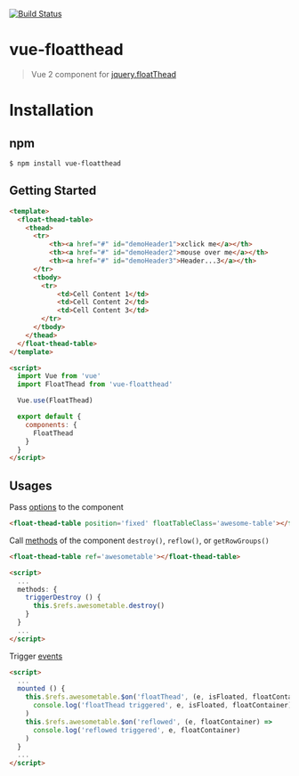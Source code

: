 [![Build Status](https://travis-ci.org/tmlee/vue-floatThead.svg)](https://travis-ci.org/tmlee/vue-floatThead)

# vue-floatthead

> Vue 2 component for [jquery.floatThead](http://mkoryak.github.io/floatThead/)

# Installation

## npm
```shell
$ npm install vue-floatthead
```

## Getting Started

```html
<template>
  <float-thead-table>
    <thead>
      <tr>
          <th><a href="#" id="demoHeader1">xclick me</a></th>
          <th><a href="#" id="demoHeader2">mouse over me</a></th>
          <th><a href="#" id="demoHeader3">Header...3</a></th>
      </tr>
      <tbody>
        <tr>
            <td>Cell Content 1</td>
            <td>Cell Content 2</td>
            <td>Cell Content 3</td>
        </tr>
      </tbody>
    </thead>
  </float-thead-table>
</template>

<script>
  import Vue from 'vue'
  import FloatThead from 'vue-floatthead'

  Vue.use(FloatThead)

  export default {
    components: {
      FloatThead
    }
  }
</script>
```

## Usages

Pass [options](http://mkoryak.github.io/floatThead/#options) to the component
```html
<float-thead-table position='fixed' floatTableClass='awesome-table'></float-thead-table>
```

Call [methods](http://mkoryak.github.io/floatThead/#methods) of the component
`destroy()`, `reflow()`, or `getRowGroups()`

```html
<float-thead-table ref='awesometable'></float-thead-table>

<script>
  ...
  methods: {
    triggerDestroy () {
      this.$refs.awesometable.destroy()
    }
  }
  ...
</script>
```

Trigger [events](http://mkoryak.github.io/floatThead/#events)
```html
<script>
  ...
  mounted () {
    this.$refs.awesometable.$on('floatThead', (e, isFloated, floatContainer) =>
      console.log('floatThead triggered', e, isFloated, floatContainer)
    )
    this.$refs.awesometable.$on('reflowed', (e, floatContainer) =>
      console.log('reflowed triggered', e, floatContainer)
    )
  }
  ...
</script>

```
